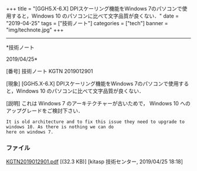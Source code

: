 ﻿+++
title = "[GGH5.X-6.X] DPIスケーリング機能をWindows 7のパソコンで使用すると，Windows 10 のパソコンに比べて文字品質が良くない．"
date = "2019-04-25"
tags = ["技術ノート"]
categories = ["tech"]
banner = "img/technote.jpg"
+++

-----------------------------------------------------------------------------------------------------------------------------

*技術ノート

2019/04/25*


[番号]
技術ノート KGTN 2019012901

[現象]
[GGH5.X-6.X] DPIスケーリング機能をWindows
7のパソコンで使用すると，Windows 10
のパソコンに比べて文字品質が良くない．

[説明]
これは Windows 7 のアーキテクチャーが古いためで， Windows 10
へのアップグレードをご検討下さい．

    It is old architecture and to fix this issue they need to upgrade to windows 10. As there is nothing we can do
    here on windows 7.


### ファイル

 
 


[KGTN2019012901.pdf](http://techreport.kitasp.net/attachments/download/4247/KGTN2019012901.pdf)
 [(32.3 KB)] [kitasp 技術センター, 2019/04/25
18:18]


 


 

